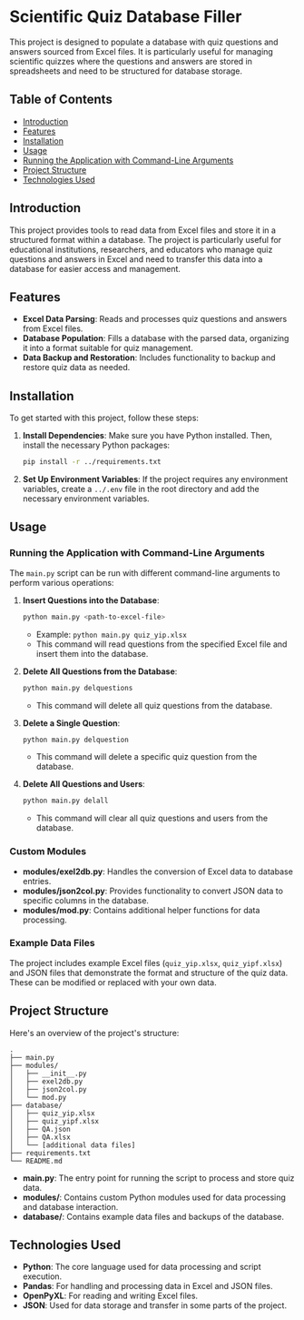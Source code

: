 
# Scientific Quiz Database Filler

This project is designed to populate a database with quiz questions and answers sourced from Excel files. It is particularly useful for managing scientific quizzes where the questions and answers are stored in spreadsheets and need to be structured for database storage.

## Table of Contents

- [Introduction](#introduction)
- [Features](#features)
- [Installation](#installation)
- [Usage](#usage)
- [Running the Application with Command-Line Arguments](#running-the-application-with-command-line-arguments)
- [Project Structure](#project-structure)
- [Technologies Used](#technologies-used)

## Introduction

This project provides tools to read data from Excel files and store it in a structured format within a database. The project is particularly useful for educational institutions, researchers, and educators who manage quiz questions and answers in Excel and need to transfer this data into a database for easier access and management.

## Features

- **Excel Data Parsing**: Reads and processes quiz questions and answers from Excel files.
- **Database Population**: Fills a database with the parsed data, organizing it into a format suitable for quiz management.
- **Data Backup and Restoration**: Includes functionality to backup and restore quiz data as needed.

## Installation

To get started with this project, follow these steps:

1. **Install Dependencies**:
    Make sure you have Python installed. Then, install the necessary Python packages:
    ```bash
    pip install -r ../requirements.txt
    ```

2. **Set Up Environment Variables**:
   If the project requires any environment variables, create a `../.env` file in the root directory and add the necessary environment variables.

## Usage

### Running the Application with Command-Line Arguments

The `main.py` script can be run with different command-line arguments to perform various operations:

1. **Insert Questions into the Database**:
    ```bash
    python main.py <path-to-excel-file>
    ```
   - Example: `python main.py quiz_yip.xlsx`
   - This command will read questions from the specified Excel file and insert them into the database.

2. **Delete All Questions from the Database**:
    ```bash
    python main.py delquestions
    ```
   - This command will delete all quiz questions from the database.

3. **Delete a Single Question**:
    ```bash
    python main.py delquestion
    ```
   - This command will delete a specific quiz question from the database.

4. **Delete All Questions and Users**:
    ```bash
    python main.py delall
    ```
   - This command will clear all quiz questions and users from the database.

### Custom Modules

- **modules/exel2db.py**: Handles the conversion of Excel data to database entries.
- **modules/json2col.py**: Provides functionality to convert JSON data to specific columns in the database.
- **modules/mod.py**: Contains additional helper functions for data processing.

### Example Data Files

The project includes example Excel files (`quiz_yip.xlsx`, `quiz_yipf.xlsx`) and JSON files that demonstrate the format and structure of the quiz data. These can be modified or replaced with your own data.

## Project Structure

Here's an overview of the project's structure:

```
.
├── main.py
├── modules/
│   ├── __init__.py
│   ├── exel2db.py
│   ├── json2col.py
│   └── mod.py
├── database/
│   ├── quiz_yip.xlsx
│   ├── quiz_yipf.xlsx
│   ├── QA.json
│   ├── QA.xlsx
│   └── [additional data files]
├── requirements.txt
└── README.md
```

- **main.py**: The entry point for running the script to process and store quiz data.
- **modules/**: Contains custom Python modules used for data processing and database interaction.
- **database/**: Contains example data files and backups of the database.

## Technologies Used

- **Python**: The core language used for data processing and script execution.
- **Pandas**: For handling and processing data in Excel and JSON files.
- **OpenPyXL**: For reading and writing Excel files.
- **JSON**: Used for data storage and transfer in some parts of the project.